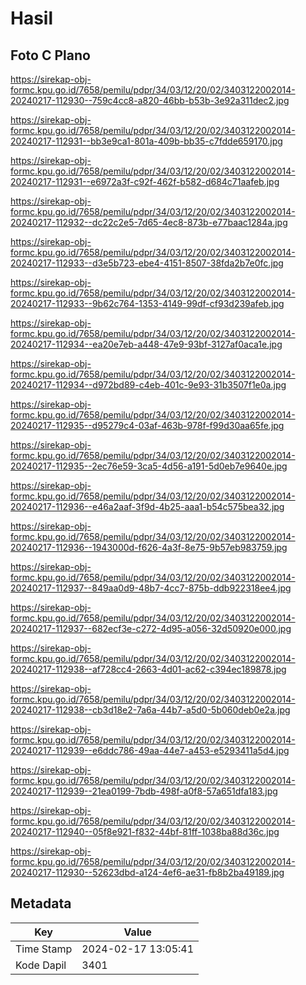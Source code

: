 # Hasil

## Foto C Plano

https://sirekap-obj-formc.kpu.go.id/7658/pemilu/pdpr/34/03/12/20/02/3403122002014-20240217-112930--759c4cc8-a820-46bb-b53b-3e92a311dec2.jpg

https://sirekap-obj-formc.kpu.go.id/7658/pemilu/pdpr/34/03/12/20/02/3403122002014-20240217-112931--bb3e9ca1-801a-409b-bb35-c7fdde659170.jpg

https://sirekap-obj-formc.kpu.go.id/7658/pemilu/pdpr/34/03/12/20/02/3403122002014-20240217-112931--e6972a3f-c92f-462f-b582-d684c71aafeb.jpg

https://sirekap-obj-formc.kpu.go.id/7658/pemilu/pdpr/34/03/12/20/02/3403122002014-20240217-112932--dc22c2e5-7d65-4ec8-873b-e77baac1284a.jpg

https://sirekap-obj-formc.kpu.go.id/7658/pemilu/pdpr/34/03/12/20/02/3403122002014-20240217-112933--d3e5b723-ebe4-4151-8507-38fda2b7e0fc.jpg

https://sirekap-obj-formc.kpu.go.id/7658/pemilu/pdpr/34/03/12/20/02/3403122002014-20240217-112933--9b62c764-1353-4149-99df-cf93d239afeb.jpg

https://sirekap-obj-formc.kpu.go.id/7658/pemilu/pdpr/34/03/12/20/02/3403122002014-20240217-112934--ea20e7eb-a448-47e9-93bf-3127af0aca1e.jpg

https://sirekap-obj-formc.kpu.go.id/7658/pemilu/pdpr/34/03/12/20/02/3403122002014-20240217-112934--d972bd89-c4eb-401c-9e93-31b3507f1e0a.jpg

https://sirekap-obj-formc.kpu.go.id/7658/pemilu/pdpr/34/03/12/20/02/3403122002014-20240217-112935--d95279c4-03af-463b-978f-f99d30aa65fe.jpg

https://sirekap-obj-formc.kpu.go.id/7658/pemilu/pdpr/34/03/12/20/02/3403122002014-20240217-112935--2ec76e59-3ca5-4d56-a191-5d0eb7e9640e.jpg

https://sirekap-obj-formc.kpu.go.id/7658/pemilu/pdpr/34/03/12/20/02/3403122002014-20240217-112936--e46a2aaf-3f9d-4b25-aaa1-b54c575bea32.jpg

https://sirekap-obj-formc.kpu.go.id/7658/pemilu/pdpr/34/03/12/20/02/3403122002014-20240217-112936--1943000d-f626-4a3f-8e75-9b57eb983759.jpg

https://sirekap-obj-formc.kpu.go.id/7658/pemilu/pdpr/34/03/12/20/02/3403122002014-20240217-112937--849aa0d9-48b7-4cc7-875b-ddb922318ee4.jpg

https://sirekap-obj-formc.kpu.go.id/7658/pemilu/pdpr/34/03/12/20/02/3403122002014-20240217-112937--682ecf3e-c272-4d95-a056-32d50920e000.jpg

https://sirekap-obj-formc.kpu.go.id/7658/pemilu/pdpr/34/03/12/20/02/3403122002014-20240217-112938--af728cc4-2663-4d01-ac62-c394ec189878.jpg

https://sirekap-obj-formc.kpu.go.id/7658/pemilu/pdpr/34/03/12/20/02/3403122002014-20240217-112938--cb3d18e2-7a6a-44b7-a5d0-5b060deb0e2a.jpg

https://sirekap-obj-formc.kpu.go.id/7658/pemilu/pdpr/34/03/12/20/02/3403122002014-20240217-112939--e6ddc786-49aa-44e7-a453-e5293411a5d4.jpg

https://sirekap-obj-formc.kpu.go.id/7658/pemilu/pdpr/34/03/12/20/02/3403122002014-20240217-112939--21ea0199-7bdb-498f-a0f8-57a651dfa183.jpg

https://sirekap-obj-formc.kpu.go.id/7658/pemilu/pdpr/34/03/12/20/02/3403122002014-20240217-112940--05f8e921-f832-44bf-81ff-1038ba88d36c.jpg

https://sirekap-obj-formc.kpu.go.id/7658/pemilu/pdpr/34/03/12/20/02/3403122002014-20240217-112930--52623dbd-a124-4ef6-ae31-fb8b2ba49189.jpg


## Metadata

| Key        | Value               |
| ---------- | ------------------- |
| Time Stamp | 2024-02-17 13:05:41 |
| Kode Dapil | 3401                |



